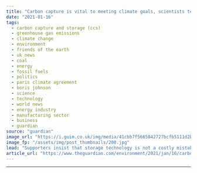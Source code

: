 ```yaml
---
title: "Carbon capture is vital to meeting climate goals, scientists tell green critics"
date: "2021-01-16"
tags: 
  - carbon capture and storage (ccs)
  - greenhouse gas emissions
  - climate change
  - environment
  - friends of the earth
  - uk news
  - coal
  - energy
  - fossil fuels
  - politics
  - paris climate agreement
  - boris johnson
  - science
  - technology
  - world news
  - energy industry
  - manufacturing sector
  - business
  - guardian
source: "guardian"
image_url: "https://i.guim.co.uk/img/media/41cbb7f5665842727bcfb5111d2beb9e41164575/0_115_7349_4408/master/7349.jpg?width=460&quality=85&auto=format&fit=max&s=fcdc97bb2009ee4852493611aafe84d6"
image_fp: "/assets/img/post_thumbnails/200.jpg"
lead: "Supporters insist that storage technology is not a costly mistake but the best way for UK to cut emissions from heavy industryEngineers and geologists have strongly criticised green groups who last week claimed that carbon capture and storage schemes..."
article_url: "https://www.theguardian.com/environment/2021/jan/16/carbon-capture-vital-meeting-climate-goals-scientists-cut-emissions"
---
```


---
